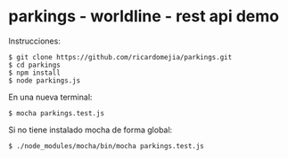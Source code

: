 # parkings - worldline - rest api demo

Instrucciones:

```
$ git clone https://github.com/ricardomejia/parkings.git
$ cd parkings
$ npm install
$ node parkings.js
```

En una nueva terminal:

```
$ mocha parkings.test.js
```

Si no tiene instalado mocha de forma global:

```
$ ./node_modules/mocha/bin/mocha parkings.test.js
```
